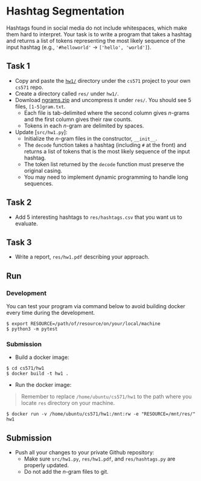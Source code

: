 Hashtag Segmentation
=====

Hashtags found in social media do not include whitespaces, which make them hard to interpret. Your task is to write a program that takes a hashtag and returns a list of tokens representing the most likely sequence of the input hashtag (e.g., `'#helloworld'` &rarr; `['hello', 'world']`).


## Task 1

* Copy and paste the [`hw1/`](.) directory under the `cs571` project to your own `cs571` repo.
* Create a directory called `res/` under `hw1/`.
* Download [ngrams.zip](https://canvas.emory.edu/files/1997331/download?download_frd=1) and uncompress it under `res/`.  You should see 5 files, `[1-5]gram.txt`.
  * Each file is tab-delimited where the second column gives _n_-grams and the first column gives their raw counts.
  * Tokens in each _n_-gram are delimited by spaces.
* Update [`src/hw1.py`]:
  * Initialize the _n_-gram files in the constructor, `__init__`.
  * The `decode` function takes a hashtag (including `#` at the front) and returns a list of tokens that is the most likely sequence of the input hashtag.
  * The token list returned by the `decode` function must preserve the original casing.
  * You may need to implement dynamic programming to handle long sequences.


## Task 2

* Add 5 interesting hashtags to `res/hashtags.csv` that you want us to evaluate.


## Task 3

* Write a report, `res/hw1.pdf` describing your approach.


## Run

### Development

You can test your program via command below to avoid building docker every time during the development.

```
$ export RESOURCE=/path/of/resource/on/your/local/machine
$ python3 -m pytest
```

### Submission

* Build a docker image:
```
$ cd cs571/hw1
$ docker build -t hw1 .
```
* Run the docker image:

> Remember to replace `/home/ubuntu/cs571/hw1` to the path where you locate `res` directory on your machine.

```
$ docker run -v /home/ubuntu/cs571/hw1:/mnt:rw -e "RESOURCE=/mnt/res/" hw1
```

## Submission

* Push all your changes to your private Github repository:
  * Make sure `src/hw1.py`, `res/hw1.pdf`, and `res/hashtags.py` are properly updated.
  * Do not add the _n_-gram files to git.
